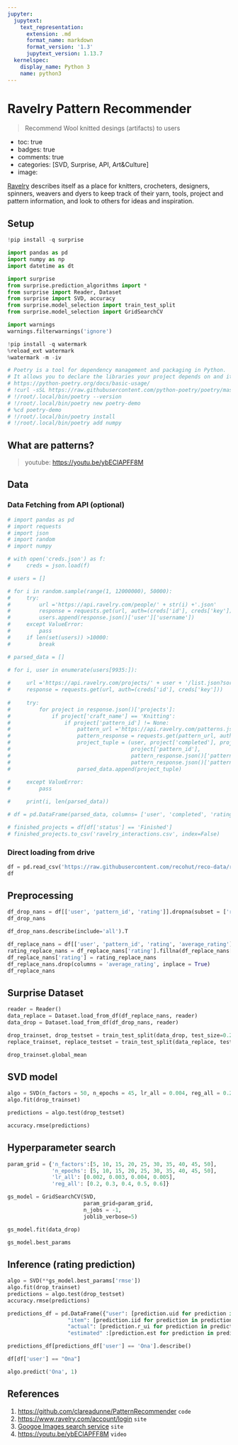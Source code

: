 ```yaml
---
jupyter:
  jupytext:
    text_representation:
      extension: .md
      format_name: markdown
      format_version: '1.3'
      jupytext_version: 1.13.7
  kernelspec:
    display_name: Python 3
    name: python3
---
```


<!-- #region id="FIOyUcOgRmGf" -->
# Ravelry Pattern Recommender
> Recommend Wool knitted desings (artifacts) to users

- toc: true
- badges: true
- comments: true
- categories: [SVD, Surprise, API, Art&Culture]
- image:
<!-- #endregion -->

<!-- #region id="nwRjVKbeKNVT" -->
<!-- #endregion -->

<!-- #region id="7F7Ixp_qLYEG" -->
[Ravelry](https://www.ravelry.com/about) describes itself as a place for knitters, crocheters, designers, spinners, weavers and dyers to keep track of their yarn, tools, project and pattern information, and look to others for ideas and inspiration.
<!-- #endregion -->

<!-- #region id="vmY1dm8CORIP" -->
## Setup
<!-- #endregion -->

```python id="1r1i9yf6Oa7K"
!pip install -q surprise
```

```python id="Sz5ifkA8OYvb"
import pandas as pd
import numpy as np
import datetime as dt

import surprise
from surprise.prediction_algorithms import *
from surprise import Reader, Dataset
from surprise import SVD, accuracy
from surprise.model_selection import train_test_split
from surprise.model_selection import GridSearchCV

import warnings
warnings.filterwarnings('ignore')
```

```python colab={"base_uri": "https://localhost:8080/"} id="gXowNBAnmDh9" outputId="b18f0b69-7e47-4302-cb10-c3c86ad26a99"
!pip install -q watermark
%reload_ext watermark
%watermark -m -iv
```

```python id="d9kuIz7HmDh_"
# Poetry is a tool for dependency management and packaging in Python. 
# It allows you to declare the libraries your project depends on and it will manage (install/update) them for you.
# https://python-poetry.org/docs/basic-usage/
# !curl -sSL https://raw.githubusercontent.com/python-poetry/poetry/master/install-poetry.py | python -
# !/root/.local/bin/poetry --version
# !/root/.local/bin/poetry new poetry-demo
# %cd poetry-demo
# !/root/.local/bin/poetry install
# !/root/.local/bin/poetry add numpy
```

<!-- #region id="XvWdTkkYQ0NY" -->
## What are patterns?
<!-- #endregion -->

<!-- #region id="siXUALtfRIJt" -->
<!-- #endregion -->

<!-- #region id="7Ev4xaxlRbnV" -->
> youtube: https://youtu.be/ybEClAPFF8M
<!-- #endregion -->

<!-- #region id="tF7mJenvOU04" -->
## Data
<!-- #endregion -->

<!-- #region id="UriwzI9lNJVT" -->
### Data Fetching from API (optional)
<!-- #endregion -->

```python id="_mk9kmfFKbKO"
# import pandas as pd
# import requests
# import json
# import random
# import numpy

# with open('creds.json') as f:
#     creds = json.load(f)

# users = []

# for i in random.sample(range(1, 12000000), 50000):
#     try:
#         url ='https://api.ravelry.com/people/' + str(i) +'.json'
#         response = requests.get(url, auth=(creds['id'], creds['key']))
#         users.append(response.json()['user']['username'])
#     except ValueError: 
#         pass
#     if len(set(users)) >10000:
#         break

# parsed_data = []

# for i, user in enumerate(users[9935:]): 
    
#     url ='https://api.ravelry.com/projects/' + user + '/list.json?sort=completed_'
#     response = requests.get(url, auth=(creds['id'], creds['key']))
    
#     try:
#         for project in response.json()['projects']:
#             if project['craft_name'] == 'Knitting': 
#                 if project['pattern_id'] != None:
#                     pattern_url ='https://api.ravelry.com/patterns.json?ids=' + str(int(project['pattern_id']))
#                     pattern_response = requests.get(pattern_url, auth=(creds['id'], creds['key']))
#                     project_tuple = (user, project['completed'], project['rating'], project['status_name'], 
#                                      project['pattern_id'],
#                                      pattern_response.json()['patterns'][str(int(project['pattern_id']))]['rating_average'],
#                                      pattern_response.json()['patterns'][str(int(project['pattern_id']))]['rating_count'])
#                     parsed_data.append(project_tuple)   
            
#     except ValueError:
#         pass

#     print(i, len(parsed_data))

# df = pd.DataFrame(parsed_data, columns= ['user', 'completed', 'rating', 'status', 'pattern_id', 'average_rating', 'rating_count'])

# finished_projects = df[df['status'] == 'Finished']
# finished_projects.to_csv('ravelry_interactions.csv', index=False)
```

<!-- #region id="eW8b8InXSPAq" -->
### Direct loading from drive
<!-- #endregion -->

```python colab={"base_uri": "https://localhost:8080/", "height": 419} id="sTgvoAn-OPY2" outputId="44f81d91-4abb-4849-bc96-48b883d8e468"
df = pd.read_csv('https://raw.githubusercontent.com/recohut/reco-data/ravelry/ravelry/v1/ravelry_interactions.csv')
df
```

<!-- #region id="MjAup1CpSTxb" -->
## Preprocessing
<!-- #endregion -->

```python id="N9l47cqiO3oN" colab={"base_uri": "https://localhost:8080/", "height": 419} outputId="77416481-dc14-4fc3-b26f-0439aa2a980d"
df_drop_nans = df[['user', 'pattern_id', 'rating']].dropna(subset = ['rating'])
df_drop_nans
```

```python id="vLxYSS1GO3oO" colab={"base_uri": "https://localhost:8080/", "height": 142} outputId="049b21de-3d78-40f5-8219-889dd19f10e3"
df_drop_nans.describe(include='all').T
```

```python id="hNNOqLgGO3oP" colab={"base_uri": "https://localhost:8080/", "height": 419} outputId="a1ce6f18-68e4-496f-b291-f28a20346a65"
df_replace_nans = df[['user', 'pattern_id', 'rating', 'average_rating']]
rating_replace_nans = df_replace_nans['rating'].fillna(df_replace_nans['average_rating'])
df_replace_nans['rating'] = rating_replace_nans
df_replace_nans.drop(columns = 'average_rating', inplace = True)
df_replace_nans
```

<!-- #region id="g7SkotwASXDO" -->
## Surprise Dataset
<!-- #endregion -->

```python id="CQDgqT1QO3oQ"
reader = Reader()
data_replace = Dataset.load_from_df(df_replace_nans, reader)
data_drop = Dataset.load_from_df(df_drop_nans, reader)
```

```python id="h5PaCaUQO3oQ"
drop_trainset, drop_testset = train_test_split(data_drop, test_size=0.25)
replace_trainset, replace_testset = train_test_split(data_replace, test_size=0.25)
```

```python id="viTrkkNxO3oQ" colab={"base_uri": "https://localhost:8080/"} outputId="6a22f2ba-8a25-4234-c1c6-3884b8698528"
drop_trainset.global_mean
```

<!-- #region id="Fp7kMisbSZqy" -->
## SVD model
<!-- #endregion -->

```python id="r8sN2QQmO3oR" colab={"base_uri": "https://localhost:8080/"} outputId="7bc9f777-8c4d-4450-bc94-3a6387a9b3f0"
algo = SVD(n_factors = 50, n_epochs = 45, lr_all = 0.004, reg_all = 0.2)
algo.fit(drop_trainset)
```

```python id="4aYUffujO3oS"
predictions = algo.test(drop_testset)
```

```python id="HkkxVTKZO3oS" colab={"base_uri": "https://localhost:8080/"} outputId="a65302c8-6a56-491a-9340-6e6967fc243f"
accuracy.rmse(predictions)
```

<!-- #region id="I1ual6JfSdVa" -->
## Hyperparameter search
<!-- #endregion -->

```python id="eRfVa1_8O3oT" colab={"base_uri": "https://localhost:8080/"} outputId="aa554557-f3fe-4ec9-da00-b6d7a126d546"
param_grid = {'n_factors':[5, 10, 15, 20, 25, 30, 35, 40, 45, 50],
              'n_epochs': [5, 10, 15, 20, 25, 30, 35, 40, 45, 50], 
              'lr_all': [0.002, 0.003, 0.004, 0.005],
              'reg_all': [0.2, 0.3, 0.4, 0.5, 0.6]}

gs_model = GridSearchCV(SVD,
                        param_grid=param_grid,
                        n_jobs = -1,
                        joblib_verbose=5)

gs_model.fit(data_drop)

gs_model.best_params
```

<!-- #region id="6K4HAML7Sg3G" -->
## Inference (rating prediction)
<!-- #endregion -->

```python colab={"base_uri": "https://localhost:8080/"} id="l3Vzqa8EjvRC" outputId="7d088e26-8c2e-4b78-8575-f9e151e0d48f"
algo = SVD(**gs_model.best_params['rmse'])
algo.fit(drop_trainset)
predictions = algo.test(drop_testset)
accuracy.rmse(predictions)
```

```python id="Zhj3FhxgO3oV"
predictions_df = pd.DataFrame({"user": [prediction.uid for prediction in predictions],
                   "item": [prediction.iid for prediction in predictions],
                   "actual": [prediction.r_ui for prediction in predictions],
                   "estimated" :[prediction.est for prediction in predictions]})
```

```python id="sdPRZ6qGO3oV" colab={"base_uri": "https://localhost:8080/", "height": 297} outputId="dd30950a-58dd-45fd-a56d-cebdc9a911d1"
predictions_df[predictions_df['user'] == 'Ona'].describe()
```

```python id="i8IWyRjAO3oW" colab={"base_uri": "https://localhost:8080/", "height": 855} outputId="9f9257ea-4676-4f3b-8102-36f070ddad3a"
df[df['user'] == "Ona"]
```

```python id="W50r3F1cO3oW" colab={"base_uri": "https://localhost:8080/"} outputId="b056c023-e59e-44b5-caf9-15050d4e2f29"
algo.predict('Ona', 1)
```

<!-- #region id="3UiBUobDSzt9" -->
## References
1. https://github.com/clareadunne/PatternRecommender `code`
2. https://www.ravelry.com/account/login `site`
3. [Googoe Images search service](https://www.google.com/search?q=ravelry&rlz=1C1GCEA_enIN909IN909&sxsrf=ALeKk01ydUvKpgGnU5d_WLs-CPtDmfh2wQ:1626942092877&source=lnms&tbm=isch&sa=X&ved=2ahUKEwjg7I_Mn_bxAhWpzDgGHe6_BjgQ_AUoAXoECAEQAw&biw=1366&bih=657) `site`
4. https://youtu.be/ybEClAPFF8M `video`
<!-- #endregion -->
